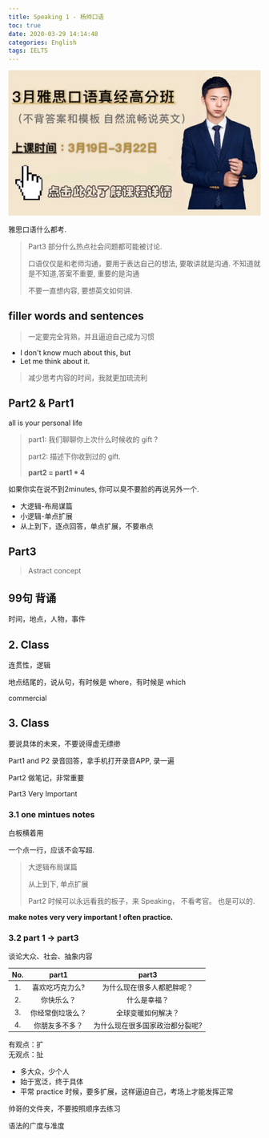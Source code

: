 ```yaml
---
title: Speaking 1 - 杨帅口语
toc: true
date: 2020-03-29 14:14:48
categories: English
tags: IELTS
---
```


<img src="/images/IELTS/oral/yang-1-logo.jpeg" width="550" alt="2020.3.19杨帅口语高分班"/>

<!-- more -->


雅思口语什么都考. 

> Part3 部分什么热点社会问题都可能被讨论.
> 
> 口语仅仅是和老师沟通，要用于表达自己的想法, 要敢讲就是沟通. 不知道就是不知道,答案不重要, 重要的是沟通
> 
> 不要一直想内容, 要想英文如何讲.

## filler words and sentences

> 一定要完全背熟，并且逼迫自己成为习惯

- I don't know much about this,  but
- Let me think about it.

> 减少思考内容的时间，我就更加琉流利

## Part2 & Part1

all is your personal life

> part1: 我们聊聊你上次什么时候收的 gift ?
>
> part2: 描述下你收到过的 gift.
>
> **part2 = part1 * 4**

如果你实在说不到2minutes, 你可以臭不要脸的再说另外一个.

- 大逻辑-布局谋篇
- 小逻辑-单点扩展
- 从上到下，逐点回答，单点扩展，不要串点

## Part3

> Astract concept

## 99句 背诵

时间，地点，人物，事件 

## 2. Class

连贯性，逻辑

地点结尾的，说从句，有时候是 where，有时候是 which

commercial

## 3. Class

要说具体的未来，不要说得虚无缥缈

Part1 and P2 录音回答，拿手机打开录音APP, 录一遍

Part2 做笔记，非常重要

Part3 Very Important

### 3.1 one mintues notes

白板横着用

一个点一行，应该不会写超.

> 大逻辑布局谋篇
> 
> 从上到下, 单点扩展
> 
> Part2 时候可以永远看我的板子，来 Speaking， 不看考官。 也是可以的.

**make notes very very important ! often practice.**

### 3.2 part 1 -> part3

谈论大众、社会、抽象内容

No. | part1 | part3
:---:|:---:|:---:
1. | 喜欢吃巧克力么? | 为什么现在很多人都肥胖呢？
2. | 你快乐么？ | 什么是幸福？  
3. | 你经常倒垃圾么？ | 全球变暖如何解决？
4. | 你朋友多不多？ | 为什么现在很多国家政治都分裂呢?

有观点：扩  
无观点：扯

- 多大众，少个人  
- 始于宽泛，终于具体  
- 平常 practice 时候，要多扩展，这样逼迫自己，考场上才能发挥正常

帅哥的文件夹，不要按照顺序去练习

语法的广度与准度